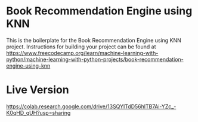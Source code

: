 # Book Recommendation Engine using KNN

This is the boilerplate for the Book Recommendation Engine using KNN project. Instructions for building your project can be found at https://www.freecodecamp.org/learn/machine-learning-with-python/machine-learning-with-python-projects/book-recommendation-engine-using-knn

# Live Version

https://colab.research.google.com/drive/13SQYITdD56hlTB7Ai-YZc_-K0qHD_qUH?usp=sharing